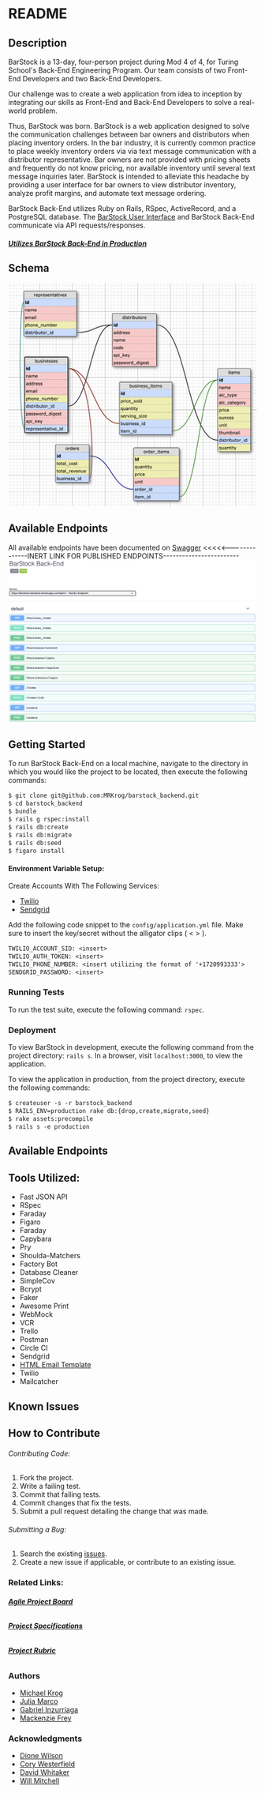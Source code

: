 # README
## Description

BarStock is a 13-day, four-person project during Mod 4 of 4, for Turing School's Back-End Engineering Program. Our team consists of two Front-End Developers and two Back-End Developers.

Our challenge was to create a web application from idea to inception by integrating our skills as Front-End and Back-End Developers to solve a real-world problem.

Thus, BarStock was born. BarStock is a web application designed to solve the communication challenges between bar owners and distributors when placing inventory orders. In the bar industry, it is currently common practice to place weekly inventory orders via via text message communication with a distributor representative. Bar owners are not provided with pricing sheets and frequently do not know pricing, nor available inventory until several text message inquiries later. BarStock is intended to alleviate this headache by providing a user interface for bar owners to view distributor inventory, analyze profit margins, and automate text message ordering.

BarStock Back-End utilizes Ruby on Rails, RSpec, ActiveRecord, and a PostgreSQL database. The [BarStock User Interface](https://github.com/MRKrog/barstock-ui) and BarStock Back-End communicate via API requests/responses.

#### [**_Utilizes BarStock Back-End in Production_**](https://barstock-backend.herokuapp.com)

## Schema
![Alt text](./public/images/schema.png?raw=true "Database Schema")

## Available Endpoints
All available endpoints have been documented on [Swagger]() <<<<<--------------INERT LINK FOR PUBLISHED ENDPOINTS------------------------
![Alt text](./public/images/swagger_endpoints.png?raw=true "Endpoint Documentation")

<!-- Add giphy of Front End -->

## Getting Started

To run BarStock Back-End on a local machine, navigate to the directory in which you would like the project to be located, then execute the following commands:

```
$ git clone git@github.com:MRKrog/barstock_backend.git
$ cd barstock_backend
$ bundle
$ rails g rspec:install
$ rails db:create
$ rails db:migrate
$ rails db:seed
$ figaro install
```

#### Environment Variable Setup:

 Create Accounts With The Following Services:
* [Twilio](https://www.twilio.com/)
* [Sendgrid](https://app.sendgrid.com)

Add the following code snippet to the `config/application.yml` file. Make sure to insert the key/secret without the alligator clips ( < > ).
```
TWILIO_ACCOUNT_SID: <insert>
TWILIO_AUTH_TOKEN: <insert>
TWILIO_PHONE_NUMBER: <insert utilizing the format of '+1720993333'>
SENDGRID_PASSWORD: <insert>
```

<!--
Sign Up for the following API keys:
 -->
 <!-- Send grid -->

<!-- INSERT API KEY STUFF FROM ANOTHER README-->

<!--  
TWILIO_ACCOUNT_SID: <insert>
TWILIO_AUTH_TOKEN: <insert>
TWILIO_PHONE_NUMBER: <insert>
SENDGRID_PASSWORD: <insert>
-->

### Running Tests

To run the test suite, execute the following command:
`rspec`.

### Deployment

To view BarStock in development, execute the following command from the project directory: `rails s`. In a browser, visit `localhost:3000`, to view the application.

To view the application in production, from the project directory, execute the following commands:

```
$ createuser -s -r barstock_backend
$ RAILS_ENV=production rake db:{drop,create,migrate,seed}
$ rake assets:precompile
$ rails s -e production
```

## Available Endpoints
<!--  INSERT ENDPOINT DOCUMENTATION HERE -->

## Tools Utilized:

* Fast JSON API
* RSpec
* Faraday
* Figaro
* Faraday
* Capybara
* Pry
* Shoulda-Matchers
* Factory Bot
* Database Cleaner
* SimpleCov
* Bcrypt
* Faker
* Awesome Print
* WebMock
* VCR
* Trello
* Postman
* Circle CI
* Sendgrid
* [HTML Email Template](https://github.com/sendgrid/email-templates/blob/master/dynamic-templates/receipt/receipt.html)
* Twilio
* Mailcatcher

## Known Issues
<!-- INSERT KNOWN ISSUES HERE -->

## How to Contribute

###### Contributing Code:
1. Fork the project.
2. Write a failing test.
3. Commit that failing tests.
4. Commit changes that fix the tests.
4. Submit a pull request detailing the change that was made.

###### Submitting a Bug:
1. Search the existing [issues](https://github.com/nagerz/quantified_self/issues).
2. Create a new issue if applicable, or contribute to an existing issue.

### Related Links:
###### [**_Agile Project Board_**](https://trello.com/b/jD2vXUGS/barstock)
###### [**_Project Specifications_**](http://backend.turing.io/module4/projects/cross_pollination/cross_pollination_spec)
###### [**_Project Rubric_**](http://backend.turing.io/module4/projects/cross_pollination/cross_pollination_rubric)

### Authors
* [Michael Krog](https://github.com/MRKrog)
* [Julia Marco](https://github.com/juliamarco)
* [Gabriel Inzurriaga](https://github.com/Inzurriaga)
* [Mackenzie Frey](https://github.com/Mackenzie-Frey)


### Acknowledgments
* [Dione Wilson](https://github.com/dionew1)
* [Cory Westerfield](https://github.com/corywest)
* [David Whitaker](https://github.com/damwhit)
* [Will Mitchell](https://github.com/wvmitchell)
